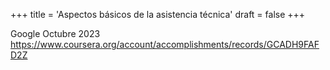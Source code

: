 +++
title = 'Aspectos básicos de la asistencia técnica'
draft = false
+++

Google 
Octubre 2023 
https://www.coursera.org/account/accomplishments/records/GCADH9FAFD2Z